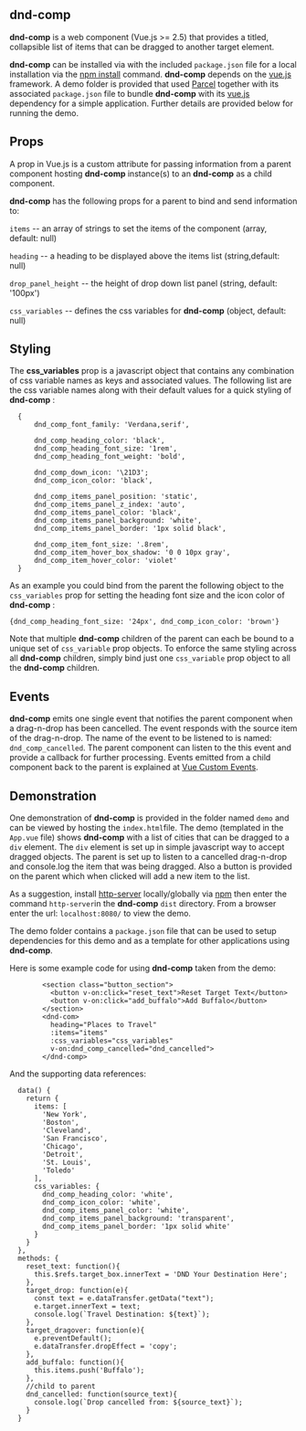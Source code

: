 ## dnd-comp

**dnd-comp** is a web component (Vue.js >= 2.5) that provides a titled, collapsible list of items that can be dragged to another target element.  

**dnd-comp** can be installed via with the included `package.json` file for a local installation via the [npm install](https://docs.npmjs.com/cli/install.html "npm install") command.  **dnd-comp** depends on the [vue.js](https://vuejs.org/ "Vue.js") framework.  A demo folder is provided that used [Parcel](https://parceljs.org/) together with its associated `package.json` file to bundle **dnd-comp** with its [vue.js](https://vuejs.org/ "Vue.js") dependency for a simple application.  Further details are provided below for running the demo.

## Props

A prop in Vue.js is a custom attribute for passing information from a parent component hosting **dnd-comp** instance(s) to an **dnd-comp** as a child component. 

**dnd-comp** has the following props for a parent to bind and send information to:

`items` -- an array of strings to set the items of the component (array, default: null)

`heading` -- a heading to be displayed above the items list (string,default: null)

`drop_panel_height` -- the height of drop down list panel (string, default: '100px')

`css_variables` -- defines the css variables for **dnd-comp**  (object, default: null)

## Styling

The **css_variables** prop is a javascript object that contains any combination of css variable names as keys and associated values.  The following list are the css variable names along with their default values for a quick styling of **dnd-comp** :

```
  {
      dnd_comp_font_family: 'Verdana,serif',

      dnd_comp_heading_color: 'black',
      dnd_comp_heading_font_size: '1rem',
      dnd_comp_heading_font_weight: 'bold',
      
      dnd_comp_down_icon: '\21D3';
      dnd_comp_icon_color: 'black',

      dnd_comp_items_panel_position: 'static',
      dnd_comp_items_panel_z_index: 'auto',
      dnd_comp_items_panel_color: 'black',
      dnd_comp_items_panel_background: 'white',
      dnd_comp_items_panel_border: '1px solid black',

      dnd_comp_item_font_size: '.8rem',
      dnd_comp_item_hover_box_shadow: '0 0 10px gray',
      dnd_comp_item_hover_color: 'violet'
  }
```

As an example you could bind from the parent the following object to the `css_variables` prop for setting the heading font size and the icon color of **dnd-comp** :

```
{dnd_comp_heading_font_size: '24px', dnd_comp_icon_color: 'brown'}
```

Note that multiple **dnd-comp** children of the parent can each be bound to a unique set of `css_variable` prop objects. To enforce the same styling across all **dnd-comp** children, simply  bind just one `css_variable` prop object to all the **dnd-comp** children.

## Events

**dnd-comp** emits one single event that notifies the parent component when a drag-n-drop has been cancelled.  The event responds with the source item of the drag-n-drop.  The name of the event to be listened to is named: `dnd_comp_cancelled`.  The parent component can listen to the this event and provide a callback for further processing.  Events emitted from a child component back to the parent is explained at [Vue Custom Events](https://vuejs.org/v2/guide/components.html#Using-v-on-with-Custom-Events).

## Demonstration

One demonstration of **dnd-comp** is provided in the folder named `demo` and can be viewed by hosting the `index.html`file. The demo  (templated in the `App.vue` file) shows **dnd-comp** with a list of cities that can be dragged to a `div` element.  The `div` element is set up in simple javascript way to accept dragged objects.  The parent is set up to listen to a cancelled drag-n-drop and console.log the item that was being dragged.  Also a button is provided on the parent which when clicked will add a new item to the list.

As a suggestion, install [http-server](https://www.npmjs.com/package/http-server "http-server") locally/globally via [npm](https://www.npmjs.com/ "npm") then enter the command `http-server`in the  **dnd-comp** `dist` directory.  From a browser enter the url: `localhost:8080/` to view the demo.

The demo folder contains a `package.json` file that can be used to setup dependencies for this demo and as a template for other applications using  **dnd-comp**.

Here is some example code for using **dnd-comp** taken from the demo:

```
        <section class="button_section">
          <button v-on:click="reset_text">Reset Target Text</button>
          <button v-on:click="add_buffalo">Add Buffalo</button>
        </section>
        <dnd-com>
          heading="Places to Travel"
          :items="items"
          :css_variables="css_variables"
          v-on:dnd_comp_cancelled="dnd_cancelled">
        </dnd-comp>
```

And the supporting data references:

```
  data() {
    return {
      items: [
        'New York',
        'Boston',
        'Cleveland',
        'San Francisco',
        'Chicago',
        'Detroit',
        'St. Louis',
        'Toledo'
      ],
      css_variables: {
        dnd_comp_heading_color: 'white',
        dnd_comp_icon_color: 'white',
        dnd_comp_items_panel_color: 'white',
        dnd_comp_items_panel_background: 'transparent',
        dnd_comp_items_panel_border: '1px solid white'
      }
    }
  },
  methods: {
    reset_text: function(){
      this.$refs.target_box.innerText = 'DND Your Destination Here';
    },
    target_drop: function(e){
      const text = e.dataTransfer.getData("text");
      e.target.innerText = text;
      console.log(`Travel Destination: ${text}`);
    },
    target_dragover: function(e){
      e.preventDefault();
      e.dataTransfer.dropEffect = 'copy';
    },
    add_buffalo: function(){
      this.items.push('Buffalo');
    },
    //child to parent
    dnd_cancelled: function(source_text){
      console.log(`Drop cancelled from: ${source_text}`);
    }
  }
```


